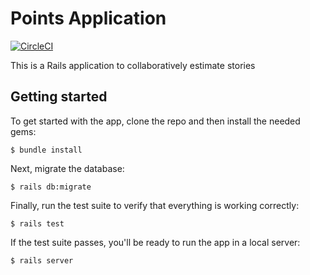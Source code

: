 # Points Application

[![CircleCI](https://circleci.com/gh/fastruby/points.svg?style=shield)](https://circleci.com/gh/fastruby/points)

This is a Rails application to collaboratively estimate stories

## Getting started

To get started with the app, clone the repo and then install the needed gems:

```
$ bundle install 
```

Next, migrate the database:

```
$ rails db:migrate
```

Finally, run the test suite to verify that everything is working correctly:

```
$ rails test
```

If the test suite passes, you'll be ready to run the app in a local server:

```
$ rails server
```
